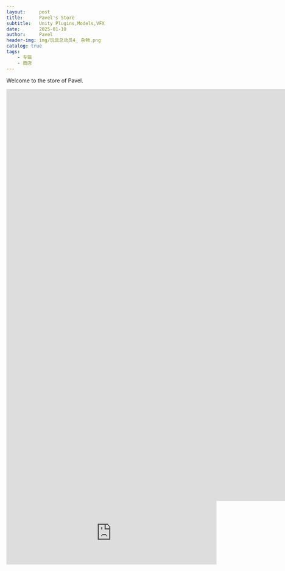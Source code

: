 ```yaml
---
layout:     post
title:      Pavel's Store
subtitle:   Unity Plugins,Models,VFX
date:       2025-01-10
author:     Pavel
header-img: img/玩具总动员4_ 杂物.png
catalog: true
tags:
    - 专辑
    - 商店
---
```


Welcome to the store of Pavel.
<iframe frameborder="0" src="https://itch.io/embed-upload/12498996?color=19181e" allowfullscreen="" width="1920" height="1080"><a href="https://pavelpeng.itch.io/unity-dynamic-stylized-sky">Play Unity Dynamic Stylized Sky on itch.io</a></iframe>
<iframe frameborder="0" src="https://itch.io/embed/3238945" width="552" height="167"><a href="https://pavelpeng.itch.io/unity-dynamic-stylized-sky">Unity Dynamic Stylized Sky by Pavel</a></iframe>
